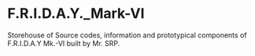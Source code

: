 # F.R.I.D.A.Y._Mark-VI
Storehouse of Source codes, information and prototypical components of F.R.I.D.A.Y Mk.-VI built by Mr. SRP.
